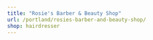 ```yaml
---
title: "Rosie's Barber & Beauty Shop"
url: /portland/rosies-barber-and-beauty-shop/
shop: hairdresser
---
```


